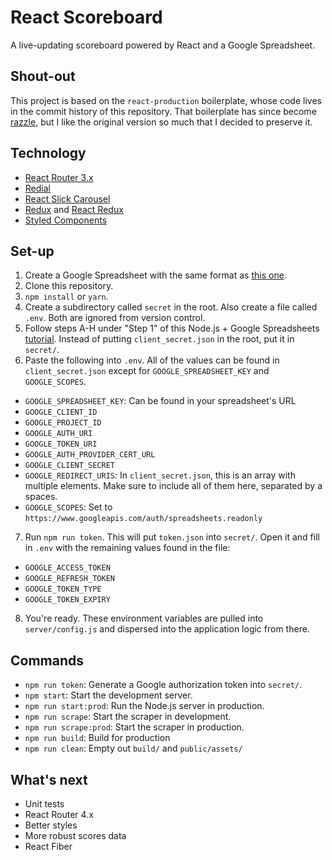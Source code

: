 # React Scoreboard
A live-updating scoreboard powered by React and a Google Spreadsheet.

## Shout-out
This project is based on the `react-production` boilerplate, whose code lives in the commit history of this repository. That boilerplate has since become [razzle](https://github.com/jaredpalmer/razzle), but I like the original version so much that I decided to preserve it.

## Technology
+ [React Router 3.x](https://github.com/ReactTraining/react-router/tree/v3/docs)
+ [Redial](https://github.com/markdalgleish/redial)
+ [React Slick Carousel](https://github.com/akiran/react-slick)
+ [Redux](http://redux.js.org/) and [React Redux](https://github.com/reactjs/react-redux)
+ [Styled Components](https://github.com/styled-components/styled-components)

## Set-up
1. Create a Google Spreadsheet with the same format as [this one](https://docs.google.com/spreadsheets/d/1qn7Kxu4vnwWeP6mxJrCc8vAVHg6u4pZbFcDn2O9qtqc/).
2. Clone this repository.
3. `npm install` or `yarn`.
4. Create a subdirectory called `secret` in the root. Also create a file called `.env`. Both are ignored from version control.
5. Follow steps A-H under "Step 1" of this Node.js + Google Spreadsheets [tutorial](https://developers.google.com/sheets/api/quickstart/nodejs). Instead of putting `client_secret.json` in the root, put it in `secret/`.
6. Paste the following into `.env`. All of the values can be found in `client_secret.json` except for `GOOGLE_SPREADSHEET_KEY` and `GOOGLE_SCOPES`.

+ `GOOGLE_SPREADSHEET_KEY`: Can be found in your spreadsheet's URL
+ `GOOGLE_CLIENT_ID`
+ `GOOGLE_PROJECT_ID`
+ `GOOGLE_AUTH_URI`
+ `GOOGLE_TOKEN_URI`
+ `GOOGLE_AUTH_PROVIDER_CERT_URL`
+ `GOOGLE_CLIENT_SECRET`
+ `GOOGLE_REDIRECT_URIS`: In `client_secret.json`, this is an array with multiple elements. Make sure to include all of them here, separated by a spaces.
+ `GOOGLE_SCOPES`: Set to `https://www.googleapis.com/auth/spreadsheets.readonly`

7. Run `npm run token`. This will put `token.json` into `secret/`. Open it and fill in `.env` with the remaining values found in the file:
+ `GOOGLE_ACCESS_TOKEN`
+ `GOOGLE_REFRESH_TOKEN`
+ `GOOGLE_TOKEN_TYPE`
+ `GOOGLE_TOKEN_EXPIRY`
8. You're ready. These environment variables are pulled into `server/config.js` and dispersed into the application logic from there.

## Commands
+ `npm run token`: Generate a Google authorization token into `secret/`.
+ `npm start`: Start the development server.
+ `npm run start:prod`: Run the Node.js server in production.
+ `npm run scrape`: Start the scraper in development.
+ `npm run scrape:prod`: Start the scraper in production.
+ `npm run build`: Build for production
+ `npm run clean`: Empty out `build/` and `public/assets/`

## What's next
+ Unit tests
+ React Router 4.x
+ Better styles
+ More robust scores data
+ React Fiber
